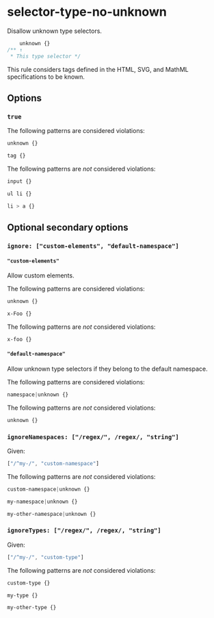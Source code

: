 # selector-type-no-unknown

Disallow unknown type selectors.

```css
    unknown {}
/** ↑
 * This type selector */
```

This rule considers tags defined in the HTML, SVG, and MathML specifications to be known.

## Options

### `true`

The following patterns are considered violations:

```css
unknown {}
```

```css
tag {}
```

The following patterns are *not* considered violations:

```css
input {}
```

```css
ul li {}
```

```css
li > a {}
```

## Optional secondary options

### `ignore: ["custom-elements", "default-namespace"]`

#### `"custom-elements"`

Allow custom elements.

The following patterns are considered violations:

```css
unknown {}
```

```css
x-Foo {}
```

The following patterns are *not* considered violations:

```css
x-foo {}
```

#### `"default-namespace"`

Allow unknown type selectors if they belong to the default namespace.

The following patterns are considered violations:

```css
namespace|unknown {}
```

The following patterns are *not* considered violations:

```css
unknown {}
```

### `ignoreNamespaces: ["/regex/", /regex/, "string"]`

Given:

```js
["/^my-/", "custom-namespace"]
```

The following patterns are *not* considered violations:

```css
custom-namespace|unknown {}
```

```css
my-namespace|unknown {}
```

```css
my-other-namespace|unknown {}
```

### `ignoreTypes: ["/regex/", /regex/, "string"]`

Given:

```js
["/^my-/", "custom-type"]
```

The following patterns are *not* considered violations:

```css
custom-type {}
```

```css
my-type {}
```

```css
my-other-type {}
```
